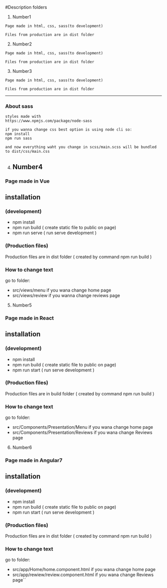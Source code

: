 

#Description folders

1. Number1 
```
Page made in html, css, sass(to development)

Files from production are in dist folder
```

2. Number2 
```
Page made in html, css, sass(to development)

Files from production are in dist folder
```

3. Number3 
```
Page made in html, css, sass(to development)

Files from production are in dist folder
```

_________________________________________________
### About sass
```
styles made with
https://www.npmjs.com/package/node-sass

if you wanna change css best option is using node cli so: 
npm install 
npm run sass 

and now everything waht you change in scss/main.scss will be bundled to dist/css/main.css

```

4. ## Number4 

### Page made in Vue

## installation

### (development)
- npm install 
- npm run build ( create static file to public on page)  
- npm run serve ( run serve development )

### (Production files)

Production files are in dist folder ( created by command npm run build )

### How to change text

go to folder: 

- src/views/menu   if you wana change home page
- src/views/review  if you wanna change reviews page


5. Number5 

### Page made in React

## installation

### (development)
- npm install 
- npm run build ( create static file to public on page)  
- npm run start ( run serve development )

### (Production files)

Production files are in build folder ( created by command npm run build )

### How to change text

go to folder: 

- src/Components/Presentation/Menu   if you wana change home page
- src/Components/Presentation/Reviews   if you wana change Reviews page

6. Number6 

### Page made in Angular7

## installation

### (development)
- npm install 
- npm run build ( create static file to public on page)  
- npm run start ( run serve development )

### (Production files)

Production files are in dist folder ( created by command npm run build )

### How to change text

go to folder: 

- src/app/Home/home.component.html   if you wana change home page
- src/app/rewiew/review.component.html    if you wana change Reviews page``




